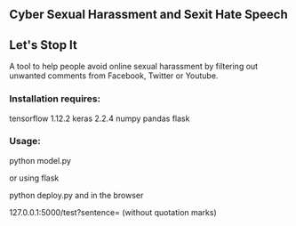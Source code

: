 
## Cyber Sexual Harassment and Sexit Hate Speech
## Let's Stop It

A tool to help people avoid online sexual harassment by filtering out unwanted comments from Facebook, Twitter or Youtube.

### Installation requires:
tensorflow 1.12.2
keras 2.2.4 
numpy
pandas
flask

### Usage:
python model.py

or using flask

python deploy.py and in the browser

127.0.0.1:5000/test?sentence=<your sentence to analyse> (without quotation marks)


